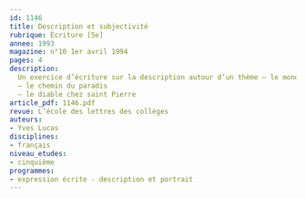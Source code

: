 ```yaml
---
id: 1146
title: Description et subjectivité
rubrique: Écriture [5e]
annee: 1993
magazine: n°10 1er avril 1994
pages: 4
description: 
  Un exercice d’écriture sur la description autour d’un thème – le monde des morts
  – le chemin du paradis
  – le diable chez saint Pierre
article_pdf: 1146.pdf
revue: L’école des lettres des collèges
auteurs:
- Yves Lucas
disciplines:
- français
niveau_etudes:
- cinquième
programmes:
- expression écrite - description et portrait
---
```

